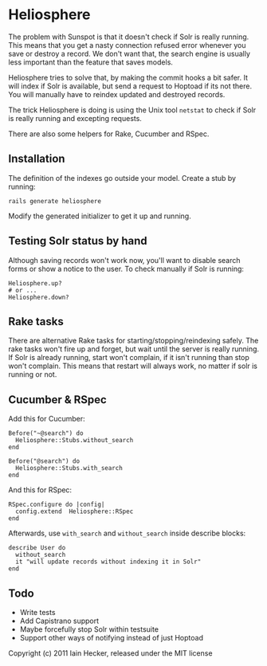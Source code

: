 # Heliosphere

The problem with Sunspot is that it doesn't check if Solr is really running. This means that you get
a nasty connection refused error whenever you save or destroy a record. We don't want that, the
search engine is usually less important than the feature that saves models.

Heliosphere tries to solve that, by making the commit hooks a bit safer. It will index if Solr is
available, but send a request to Hoptoad if its not there. You will manually have to reindex updated
and destroyed records.

The trick Heliosphere is doing is using the Unix tool `netstat` to check if Solr is really running
and excepting requests.

There are also some helpers for Rake, Cucumber and RSpec.

## Installation

The definition of the indexes go outside your model. Create a stub by running:

    rails generate heliosphere

Modify the generated initializer to get it up and running.


## Testing Solr status by hand

Although saving records won't work now, you'll want to disable search forms or show a notice to the
user. To check manually if Solr is running:

    Heliosphere.up?
    # or ...
    Heliosphere.down?

## Rake tasks

There are alternative Rake tasks for starting/stopping/reindexing safely. The rake tasks won't fire
up and forget, but wait until the server is really running. If Solr is already running, start won't
complain, if it isn't running than stop won't complain. This means that restart will always work, no
matter if solr is running or not.

## Cucumber & RSpec

Add this for Cucumber:

    Before("~@search") do
      Heliosphere::Stubs.without_search
    end

    Before("@search") do
      Heliosphere::Stubs.with_search
    end

And this for RSpec:

    RSpec.configure do |config|
      config.extend  Heliosphere::RSpec
    end

Afterwards, use `with_search` and `without_search` inside describe blocks:

    describe User do
      without_search
      it "will update records without indexing it in Solr"
    end

## Todo

* Write tests
* Add Capistrano support
* Maybe forcefully stop Solr within testsuite
* Support other ways of notifying instead of just Hoptoad

Copyright (c) 2011 Iain Hecker, released under the MIT license
